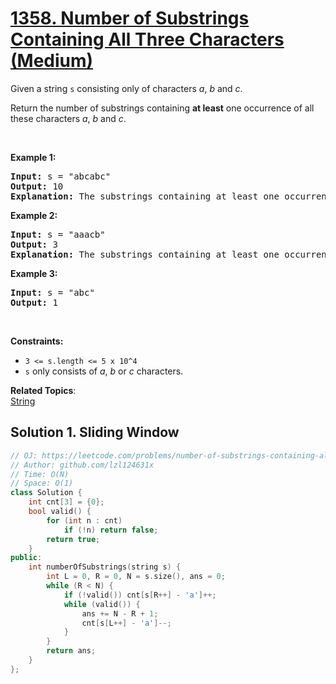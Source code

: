 # [1358. Number of Substrings Containing All Three Characters (Medium)](https://leetcode.com/problems/number-of-substrings-containing-all-three-characters/)

<p>Given a string <code>s</code>&nbsp;consisting only of characters <em>a</em>, <em>b</em> and <em>c</em>.</p>

<p>Return the number of substrings containing <b>at least</b>&nbsp;one occurrence of all these characters <em>a</em>, <em>b</em> and <em>c</em>.</p>

<p>&nbsp;</p>
<p><strong>Example 1:</strong></p>

<pre><strong>Input:</strong> s = "abcabc"
<strong>Output:</strong> 10
<strong>Explanation:</strong> The substrings containing&nbsp;at least&nbsp;one occurrence of the characters&nbsp;<em>a</em>,&nbsp;<em>b</em>&nbsp;and&nbsp;<em>c are "</em>abc<em>", "</em>abca<em>", "</em>abcab<em>", "</em>abcabc<em>", "</em>bca<em>", "</em>bcab<em>", "</em>bcabc<em>", "</em>cab<em>", "</em>cabc<em>" </em>and<em> "</em>abc<em>" </em>(<strong>again</strong>)<em>. </em>
</pre>

<p><strong>Example 2:</strong></p>

<pre><strong>Input:</strong> s = "aaacb"
<strong>Output:</strong> 3
<strong>Explanation:</strong> The substrings containing&nbsp;at least&nbsp;one occurrence of the characters&nbsp;<em>a</em>,&nbsp;<em>b</em>&nbsp;and&nbsp;<em>c are "</em>aaacb<em>", "</em>aacb<em>" </em>and<em> "</em>acb<em>".</em><em> </em>
</pre>

<p><strong>Example 3:</strong></p>

<pre><strong>Input:</strong> s = "abc"
<strong>Output:</strong> 1
</pre>

<p>&nbsp;</p>
<p><strong>Constraints:</strong></p>

<ul>
	<li><code>3 &lt;= s.length &lt;= 5 x 10^4</code></li>
	<li><code>s</code>&nbsp;only consists of&nbsp;<em>a</em>, <em>b</em> or <em>c&nbsp;</em>characters.</li>
</ul>

**Related Topics**:  
[String](https://leetcode.com/tag/string/)

## Solution 1. Sliding Window

```cpp
// OJ: https://leetcode.com/problems/number-of-substrings-containing-all-three-characters/
// Author: github.com/lzl124631x
// Time: O(N)
// Space: O(1)
class Solution {
    int cnt[3] = {0};
    bool valid() {
        for (int n : cnt) 
            if (!n) return false;
        return true;
    }
public:
    int numberOfSubstrings(string s) {
        int L = 0, R = 0, N = s.size(), ans = 0;
        while (R < N) { 
            if (!valid()) cnt[s[R++] - 'a']++;
            while (valid()) {
                ans += N - R + 1;
                cnt[s[L++] - 'a']--;
            }
        }
        return ans;
    }
};
```